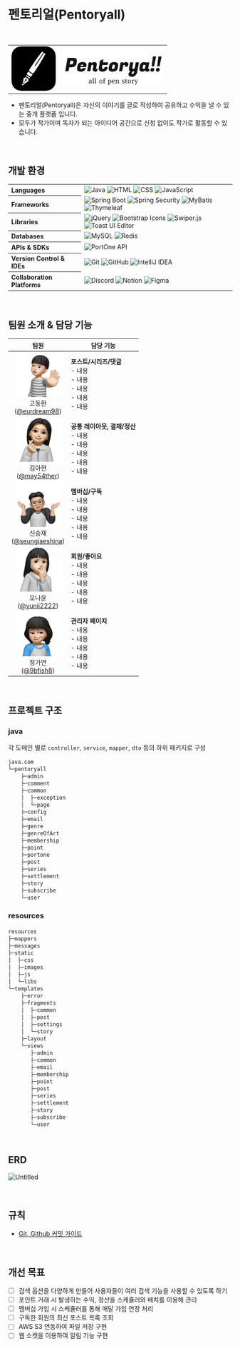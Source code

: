 # 펜토리얼(Pentoryall)

<br/>

<table>
  <tbody>
    <tr>
      <td>
        <img src="https://raw.githubusercontent.com/2024-KDT-JNA/Pentoryall/main/src/main/resources/static/images/common/favicon.png" height="100" alt="favicon">
      </td>
      <td>
        <picture>
          <source media="(prefers-color-scheme: dark)" srcset="https://github.com/2024-KDT-JNA/.github/blob/main/logo/logo_pentoryall_horizontal_darkmode.png?raw=true">
          <img src="https://github.com/2024-KDT-JNA/.github/blob/main/logo/logo_pentoryall_horizontal_lightmode.png?raw=true" height="75">
        </picture>
      </td>
    </tr>
  </tbody>
</table>

-   펜토리얼(Pentoryall)은 자신의 이야기를 글로 작성하여 공유하고 수익을 낼 수 있는 중개 플랫폼 입니다.
-   모두가 작가이며 독자가 되는 아이디어 공간으로 신청 없이도 작가로 활동할 수 있습니다. 

<br/>

## 개발 환경

<table>
  <tbody>
    <tr>
      <th align="left">Languages</th>
      <td>
        <img alt="Java" src="https://img.shields.io/badge/Java-007396?style=flat-square&logo=openjdk&logoColor=white"/>
        <img alt="HTML" src="https://img.shields.io/badge/HTML-E34F26?style=flat-square&logo=html5&logoColor=white" />
        <img alt="CSS" src="https://img.shields.io/badge/CSS-1572B6?style=flat-square&logo=css3&logoColor=white" />
        <img alt="JavaScript" src="https://img.shields.io/badge/javascript-%23323330.svg?style=flat-square&logo=javascript&logoColor=%23F7DF1E">
      </td>
    </tr>
    <tr>
      <th align="left">Frameworks</th>
      <td>
        <img alt="Spring Boot" src="https://img.shields.io/badge/Spring_Boot-6DB33F?style=flat-square&logo=spring-boot&logoColor=white" />
        <img alt="Spring Security" src="https://img.shields.io/badge/Spring_Security-6DB33F?style=flat-square&logo=spring-security&logoColor=white" />
        <img alt="MyBatis" src="https://img.shields.io/badge/MyBatis-4479A1?style=flat-square&logo=mybatis&logoColor=white" />
        <img alt="Thymeleaf" src="https://img.shields.io/badge/Thymeleaf-005F0F?style=flat-square&logo=thymeleaf&logoColor=white" />
      </td>
    </tr>
    <tr>
      <th align="left">Libraries</th>
      <td>
        <img alt="jQuery" src="https://img.shields.io/badge/jQuery-0769AD?style=flat-square&logo=jquery&logoColor=white" />
        <img alt="Bootstrap Icons" src="https://img.shields.io/badge/bootstrap_icons-white?style=flat-square&logo=Bootstrap&logoColor=white&color=712cf9" />
        <img alt="Swiper.js" src="https://img.shields.io/badge/Swiper.js-6332F6?style=flat-square&logo=swiper&logoColor=white" />
        <img alt="Toast UI Editor" src="https://img.shields.io/badge/Toast_UI_Editor-7952B3?style=flat-square&logo=toast&logoColor=white" />
      </td>
    </tr>
    <tr>
      <th align="left">Databases</th>
      <td>
        <img alt="MySQL" src="https://img.shields.io/badge/MySQL-4479A1?style=flat-square&logo=mysql&logoColor=white" />
        <img alt="Redis" src="https://img.shields.io/badge/Redis-DC382D?style=flat-square&logo=redis&logoColor=white" />
      </td>
    </tr>
    <tr>
      <th align="left">APIs & SDKs</th>
      <td>
        <img alt="PortOne API" src="https://img.shields.io/badge/PortOne_API-f97316?style=flat-square&logo=api&logoColor=white" />
      </td>
    </tr>
    <tr>
      <th align="left">Version Control & IDEs</th>
      <td>
        <img alt="Git" src="https://img.shields.io/badge/Git-F05032?style=flat-square&logo=git&logoColor=white" />
        <img alt="GitHub" src="https://img.shields.io/badge/GitHub-181717?style=flat-square&logo=github&logoColor=white" />
        <img alt="IntelliJ IDEA" src="https://img.shields.io/badge/IntelliJ_IDEA-000000?style=flat-square&logo=intellij-idea&logoColor=white" />
      </td>
    </tr>
     <tr>
      <th align="left">Collaboration Platforms</th>
      <td>
        <img alt="Discord" src="https://img.shields.io/badge/Discord-%235865F2.svg?style=flat-square&logo=discord&logoColor=white" />
        <img alt="Notion" src="https://img.shields.io/badge/Notion-%23000000.svg?style=flat-square&logo=notion&logoColor=white" />
        <img alt="Figma" src="https://img.shields.io/badge/Figma-%23F24E1E.svg?style=flat-square&logo=figma&logoColor=white" />
      </td>
    </tr>
  </tbody>
</table>

<br/>


## 팀원 소개 & 담당 기능
<table>
  <thead>
      <tr>
        <th>팀원</th>
        <th>담당 기능</th>
      </tr>
  </thead>
  <tbody>
    <!-- 고동환 -->
    <tr>
      <td align="center">
        <a href="https://github.com/eurdream98"><img alt="고동환" src="https://github.com/2024-KDT-JNA/.github/blob/main/images/1-gdh.png?raw=true" height="100" /></a>
        <br />고동환 
       <br />(<a href="https://github.com/eurdream98">@eurdream98</a>)
      </td>
      <td>
        <b>포스트/시리즈/댓글</b>
        <br/>- 내용
        <br/>- 내용
        <br/>- 내용
        <br/>- 내용
        <br/>- 내용
      </td>
    </tr>
   <tr>
    <!-- 김아현 -->
  <td align="center">
    <a href="https://github.com/may54ther"><img src="https://github.com/2024-KDT-JNA/.github/blob/main/images/2-kah.png?raw=true" height="100" /></a>
    <br />김아현
    <br />(<a href="https://github.com/may54ther">@may54ther</a>)
    </a>
  </td>
  <td>
    <b>공통 레이아웃, 결제/정산</b>
    <br/>- 내용
    <br/>- 내용
    <br/>- 내용
    <br/>- 내용
    <br/>- 내용
  </td>
</tr>
<!-- 신승재 -->
<tr>
  <td align="center">
    <a href="https://github.com/seungjaeshina"><img src="https://github.com/2024-KDT-JNA/.github/blob/main/images/3-ssj.png?raw=true" height="100" /></a>
    <br />신승재
    <br />(<a href="https://github.com/seungjaeshina">@seungjaeshina</a>)
  </td>
  <td>
    <b>멤버십/구독</b>
    <br/>- 내용
    <br/>- 내용
    <br/>- 내용
    <br/>- 내용
    <br/>- 내용
  </td>
</tr>
<!-- 오나윤 -->
<tr>
  <td align="center">
    <a href="https://github.com/yunii2222"><img src="https://github.com/2024-KDT-JNA/.github/blob/main/images/4-ony.png?raw=true" height="100" /></a>
    <br />오나윤
    <br />(<a href="https://github.com/yunii2222">@yunii2222</a>)
  </td>
  <td>
     <b>회원/좋아요</b>
    <br/>- 내용
    <br/>- 내용
    <br/>- 내용
    <br/>- 내용
    <br/>- 내용
  </td>
</tr>
<!-- 정가연 -->
<tr>
  <td align="center">
    <a href="https://github.com/9bfish8"><img src="https://github.com/2024-KDT-JNA/.github/blob/main/images/5-jgy.png?raw=true" height="100" /></a>
    <br />정가연
    <br />(<a href="https://github.com/9bfish8">@9bfish8</a>)
  </td>
  <td>
     <b>관리자 페이지</b>
     <br/>- 내용
    <br/>- 내용
    <br/>- 내용
    <br/>- 내용
    <br/>- 내용
  </td>
</tr>
</tbody>
</table>

<br/>

## 프로젝트 구조
### java
각 도메인 별로 `controller`, `service`, `mapper`, `dto` 등의 하위 패키지로 구성
```
java.com
└─pentoryall
    ├─admin
    ├─comment
    ├─common
    │  ├─exception
    │  └─page
    ├─config
    ├─email
    ├─genre
    ├─genreOfArt
    ├─membership
    ├─point
    ├─portone
    ├─post
    ├─series
    ├─settlement
    ├─story
    ├─subscribe
    └─user
```
### resources
```
resources
├─mappers
├─messages
├─static
│  ├─css
│  ├─images
│  ├─js
│  └─libs
└─templates
    ├─error
    ├─fragments
    │  ├─common
    │  ├─post
    │  ├─settings
    │  └─story
    ├─layout
    └─views
       ├─admin
       ├─common
       ├─email
       ├─membership
       ├─point
       ├─post
       ├─series
       ├─settlement
       ├─story
       ├─subscribe
       └─user
```

<br/>

## ERD
![Untitled](https://github.com/2024-KDT-JNA/Pentoryall/assets/42160693/f04dccd0-80d0-44cd-af46-a5d777a6d604)

<br/>

## 규칙

-   [Git, Github 커밋 가이드](https://github.com/2024-KDT-JNA/Pentoryall/wiki/%EC%BB%A4%EB%B0%8B-%EA%B0%80%EC%9D%B4%EB%93%9C)

<br/>

## 개선 목표

-   [ ] 검색 옵션을 다양하게 만들어 사용자들이 여러 검색 기능을 사용할 수 있도록 하기
-   [ ] 포인트 거래 시 발생하는 수익, 정산을 스케쥴러와 배치를 이용해 관리
-   [ ] 멤버십 가입 시 스케쥴러를 통해 매달 가입 연장 처리
-   [ ] 구독한 회원의 최신 포스트 목록 조회
-   [ ] AWS S3 연동하여 파일 저장 구현
-   [ ] 웹 소켓을 이용하여 알림 기능 구현
<!--
## 트러블 슈팅
## 8. 프로젝트 후기
-->
